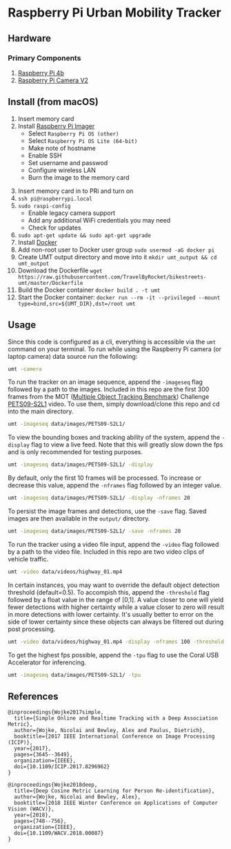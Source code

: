 # Raspberry Pi Urban Mobility Tracker

## Hardware

### Primary Components
1) [Raspberry Pi 4b](https://www.raspberrypi.org/products/raspberry-pi-4-model-b)
2) [Raspberry Pi Camera V2](https://www.raspberrypi.org/products/camera-module-v2)
 
## Install (from macOS)
1) Insert memory card
2) Install [Raspberry Pi Imager](https://www.raspberrypi.com/software/)
	- Select `Raspberry Pi OS (other)`
	- Select `Raspberry Pi OS Lite (64-bit)`
	- Make note of hostname
	- Enable SSH
	- Set username and passwod
	- Configure wireless LAN
	- Burn the image to the memory card
3. Insert memory card in to PRi and turn on
4. `ssh pi@raspberrypi.local`
5. `sudo raspi-config`
	- Enable legacy camera support
	- Add any additional WiFi credentials you may need
	- Check for updates
6. `sudo apt-get update && sudo apt-get upgrade`
7. Install [Docker](https://docs.docker.com/engine/install/)
8. Add non-root user to Docker user group `sudo usermod -aG docker pi`
9. Create UMT output directory and move into it `mkdir umt_output && cd umt_output`
10. Download the Dockerfile `wget https://raw.githubusercontent.com/TravelByRocket/bikestreets-umt/master/Dockerfile`
11. Build the Docker container `docker build . -t umt`
12. Start the Docker container: `docker run --rm -it --privileged --mount type=bind,src=${UMT_DIR},dst=/root umt`

## Usage
Since this code is configured as a cli, everything is accessible via the `umt` command on your terminal. To run while using the Raspberry Pi camera (or laptop camera) data source run the following:
``` sh
umt -camera
```
To run the tracker on an image sequence, append the `-imageseq` flag followed by a path to the images. Included in this repo are the first 300 frames from the MOT (<a target="_blank" href="https://motchallenge.net/">Multiple Object Tracking Benchmark</a>) Challenge <a target="_blank" href="https://motchallenge.net/vis/PETS09-S2L1">PETS09-S2L1</a> video. To use them, simply download/clone this repo and cd into the main directory.
```sh
umt -imageseq data/images/PETS09-S2L1/
```
To view the bounding boxes and tracking ability of the system, append the `-display` flag to view a live feed. Note that this will greatly slow down the fps and is only recommended for testing purposes.
```sh
umt -imageseq data/images/PETS09-S2L1/ -display
```
By default, only the first 10 frames will be processed. To increase or decrease this value, append the `-nframes` flag followed by an integer value.
```sh
umt -imageseq data/images/PETS09-S2L1/ -display -nframes 20
```
To persist the image frames and detections, use the `-save` flag. Saved images are then available in the `output/` directory.
```sh
umt -imageseq data/images/PETS09-S2L1/ -save -nframes 20
```
To run the tracker using a video file input, append the `-video` flag followed by a path to the video file. Included in this repo are two video clips of vehicle traffic.
```sh
umt -video data/videos/highway_01.mp4
```
In certain instances, you may want to override the default object detection threshold (default=0.5). To accompish this, append the `-threshold` flag followed by a float value in the range of [0,1]. A value closer to one will yield fewer detections with higher certainty while a value closer to zero will result in more detections with lower certainty. It's usually better to error on the side of lower certainty since these objects can always be filtered out during post processing.
```sh
umt -video data/videos/highway_01.mp4 -display -nframes 100 -threshold 0.4
```
To get the highest fps possible, append the `-tpu` flag to use the Coral USB Accelerator for inferencing.
```sh
umt -imageseq data/images/PETS09-S2L1/ -tpu
```

## References
```
@inproceedings{Wojke2017simple,
  title={Simple Online and Realtime Tracking with a Deep Association Metric},
  author={Wojke, Nicolai and Bewley, Alex and Paulus, Dietrich},
  booktitle={2017 IEEE International Conference on Image Processing (ICIP)},
  year={2017},
  pages={3645--3649},
  organization={IEEE},
  doi={10.1109/ICIP.2017.8296962}
}

@inproceedings{Wojke2018deep,
  title={Deep Cosine Metric Learning for Person Re-identification},
  author={Wojke, Nicolai and Bewley, Alex},
  booktitle={2018 IEEE Winter Conference on Applications of Computer Vision (WACV)},
  year={2018},
  pages={748--756},
  organization={IEEE},
  doi={10.1109/WACV.2018.00087}
}
```
